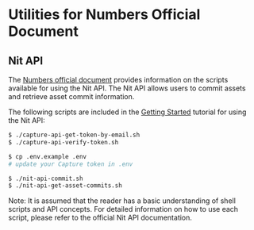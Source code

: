 # Utilities for Numbers Official Document

## Nit API

The [Numbers official document](https://docs.numbersprotocol.io/) provides information on the scripts available for using the Nit API. The Nit API allows users to commit assets and retrieve asset commit information.

The following scripts are included in the [Getting Started](https://docs.numbersprotocol.io/developers/nit-git-for-media-files/getting-started#use-nit-api) tutorial for using the Nit API:

```sh
$ ./capture-api-get-token-by-email.sh
$ ./capture-api-verify-token.sh

$ cp .env.example .env
# update your Capture token in .env

$ ./nit-api-commit.sh
$ ./nit-api-get-asset-commits.sh
```

Note: It is assumed that the reader has a basic understanding of shell scripts and API concepts. For detailed information on how to use each script, please refer to the official Nit API documentation.